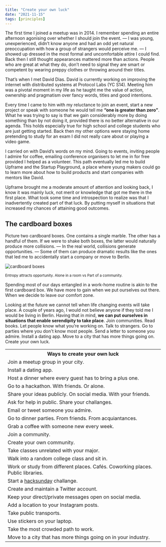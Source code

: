 ```yaml
---
title: "Create your own luck"
date: "2021-11-15"
tags: [principles]
---
```


The first time I joined a meetup was in 2014. I remember spending an entire afternoon agonising over whether I should join the event. — I was young, unexperienced, didn’t know anyone and had an odd yet natural preoccupation with how a group of strangers would perceive me. — I showed up dressed in the most formal and uncomfortable attire I could find. Back then I still thought appearances mattered more than actions. People who are great at what they do, don’t need to signal they are smart or competent by wearing preppy clothes or throwing around their titles.

That’s when I met David Dias. David is currently working on improving the internet with distributed systems at Protocol Labs (YC S14). Meeting him was a pivotal moment in my life as he taught me the value of action, ownership and pragmatism over fancy words, titles and good intentions.

Every time I came to him with my reluctance to join an event, start a new project or speak with someone he would tell me **“one is greater than zero”**. What he was trying to say is that we gain considerably more by doing something than by not doing it, provided there is no better alternative in our agenda. This holds especially true for high school and college students who are just getting started. Back then my other options were staying home pretending to study for an exam I did not really care about or playing a video game.

I carried on with David’s words on my mind. Going to events, inviting people I admire for coffee, emailing conference organisers to let me in for free provided I helped as a volunteer. This path eventually led me to build Upframe and the Startup Playground, a place where young makers could go to learn more about how to build products and start companies with mentors like David.

Upframe brought me a moderate amount of attention and looking back, I know it was mainly luck, not merit or knowledge that got me there in the first place. What took some time and introspection to realize was that I inadvertently created part of that luck. By putting myself in situations that increased my chances of attaining good outcomes.

<h2 class="title">The cardboard boxes</h2>

Picture two cardboard boxes. One contains a single marble. The other has a handful of them. If we were to shake both boxes, the latter would naturally produce more collisions. — In the real world, collisions generate opportunities. — Some of them can produce dramatic results like the ones that led me to accidentally start a company or move to Berlin.

<img alt="cardboard boxes" src="../static/entropy.png">

<small>Entropy attracts opportunity. Alone in a room vs Part of a community.</small>

Spending most of our days entangled in a work-home routine is akin to the first cardboard box. We have more to gain when we put ourselves out there. When we decide to leave our comfort zone.

Looking at the future we cannot tell when life changing events will take place. A couple of years ago, I would not believe anyone if they told me I would be living in Berlin. Having that in mind, **we can put ourselves in situations that enable serendipity to take place**. Join communities. Read books. Let people know what you’re working on. Talk to strangers. Go to parties where you don't know most people. Send a letter to someone you admire. Install a dating app. Move to a city that has more things going on. Create your own luck.

<table class="blogpost-table">
  <tr>
    <th>Ways to create your own luck</th>
  </tr>
  <tr>
    <td>Join a meetup group in your city.</td>
  </tr>
  <tr>
  <td>Install a dating app.</td>
  </tr>
  <tr>
  <td>Host a dinner where every guest has to bring a plus one.</td>
  </tr>
  <tr>
  <td>Go to a hackathon. With friends. Or alone.</td>
  </tr>
  <tr>
  <td>Share your ideas publicly. On social media. With your friends.</td>
  </tr>
  <tr>
  <td>Ask for help in public. Share your challanges.</td>
  </tr>
  <tr>
  <td>Email or tweet someone you admire.</td>
  </tr>
   <tr>
  <td>Go to dinner parties. From friends. From acquiantances.</td>
  </tr>
   <tr>
  <td>Grab a coffee with someone new every week.</td>
  </tr>
   <tr>
  <td>Join a community.</td>
  </tr>
  <tr>
  <td>Create your own community.</td>
  </tr>
  <tr>
  <td>Take classes unrelated with your major.</td>
  </tr>
  <tr>
    <td>Walk into a random college class and sit in.</td>
  </tr>
  <tr>
  <td>Work or study from different places. Cafés. Coworking places. Public libraries.</td>
  </tr>
  <tr>
    <td>Start a <a class="link" href="https://moonwith.com/tag/hackasundays/" target="_blank">hacksunday</a> challange.</td>
  </tr>
  <tr>
    <td>Create and maintain a Twitter account.</td>
  </tr>
  <tr>
    <td>Keep your direct/private messages open on social media.</td>
  </tr>
  <tr>
    <td>Add a location to your Instagram posts.</td>
  </tr>
  <tr>
    <td>Take public transports.</td>
  </tr>
  <tr>
    <td>Use stickers on your laptop.</td>
  </tr>
  <tr>
    <td>Take the most crowded path to work.</td>
  </tr>
  <tr>
    <td>Move to a city that has more things going on in your industry.</td>
  </tr>
</table>
